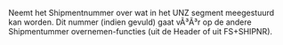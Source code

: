 Neemt het Shipmentnummer over wat in het UNZ segment meegestuurd kan worden. Dit nummer (indien gevuld) gaat vÃ³Ã³r op de andere Shipmentummer overnemen-functies (uit de Header of uit FS+SHIPNR).